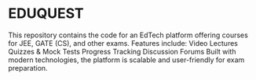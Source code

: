 # EDUQUEST
This repository contains the code for an EdTech platform offering courses for JEE, GATE (CS), and other exams. Features include:  Video Lectures Quizzes &amp; Mock Tests Progress Tracking Discussion Forums Built with modern technologies, the platform is scalable and user-friendly for exam preparation.
